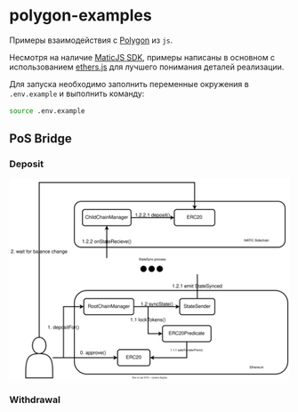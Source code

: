 # polygon-examples

Примеры взаимодействия с [Polygon](https://polygon.technology/) из `js`.

Несмотря на наличие [MaticJS SDK](https://wiki.polygon.technology/docs/develop/ethereum-polygon/matic-js/get-started), примеры написаны в основном с использованием [ethers.js](https://docs.ethers.org/v5/) для лучшего понимания деталей реализации.

Для запуска необходимо заполнить переменные окружения в `.env.example` и выполнить команду:
```sh
source .env.example
```

## PoS Bridge

### Deposit

![DepositDiagram](img/Deposit.svg)

### Withdrawal
